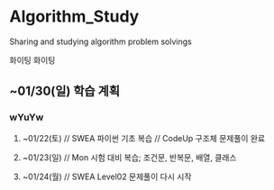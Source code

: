 # Algorithm_Study
Sharing and studying algorithm problem solvings

화이팅 화이팅

## ~01/30(일) 학습 계획

### wYuYw
1. ~01/22(토)
// SWEA 파이썬 기초 복습
// CodeUp 구조체 문제풀이 완료

2. ~01/23(일)
// Mon 시험 대비 복습; 조건문, 반복문, 배열, 클래스

3. ~01/24(월)
// SWEA Level02 문제풀이 다시 시작
